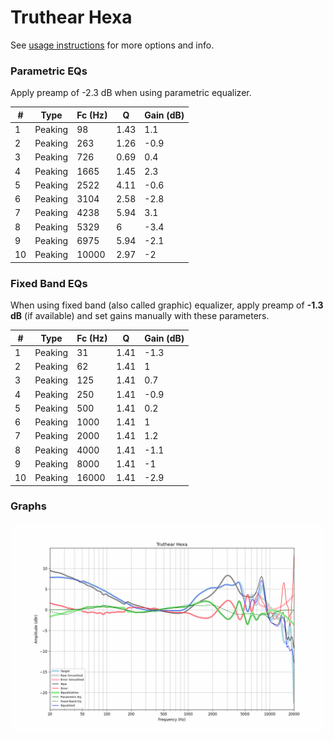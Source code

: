 # Truthear Hexa
See [usage instructions](https://github.com/jaakkopasanen/AutoEq#usage) for more options and info.

### Parametric EQs
Apply preamp of -2.3 dB when using parametric equalizer.

|   # | Type    |   Fc (Hz) |    Q |   Gain (dB) |
|-----|---------|-----------|------|-------------|
|   1 | Peaking |        98 | 1.43 |         1.1 |
|   2 | Peaking |       263 | 1.26 |        -0.9 |
|   3 | Peaking |       726 | 0.69 |         0.4 |
|   4 | Peaking |      1665 | 1.45 |         2.3 |
|   5 | Peaking |      2522 | 4.11 |        -0.6 |
|   6 | Peaking |      3104 | 2.58 |        -2.8 |
|   7 | Peaking |      4238 | 5.94 |         3.1 |
|   8 | Peaking |      5329 | 6    |        -3.4 |
|   9 | Peaking |      6975 | 5.94 |        -2.1 |
|  10 | Peaking |     10000 | 2.97 |        -2   |

### Fixed Band EQs
When using fixed band (also called graphic) equalizer, apply preamp of **-1.3 dB** (if available) and set gains manually with these parameters.

|   # | Type    |   Fc (Hz) |    Q |   Gain (dB) |
|-----|---------|-----------|------|-------------|
|   1 | Peaking |        31 | 1.41 |        -1.3 |
|   2 | Peaking |        62 | 1.41 |         1   |
|   3 | Peaking |       125 | 1.41 |         0.7 |
|   4 | Peaking |       250 | 1.41 |        -0.9 |
|   5 | Peaking |       500 | 1.41 |         0.2 |
|   6 | Peaking |      1000 | 1.41 |         1   |
|   7 | Peaking |      2000 | 1.41 |         1.2 |
|   8 | Peaking |      4000 | 1.41 |        -1.1 |
|   9 | Peaking |      8000 | 1.41 |        -1   |
|  10 | Peaking |     16000 | 1.41 |        -2.9 |

### Graphs
![](./Truthear%20Hexa.png)
